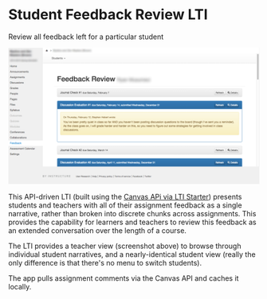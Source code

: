 # Student Feedback Review LTI

Review all feedback left for a particular student

![Screenshot](doc/screenshot.png)

This API-driven LTI (built using the [Canvas APi via LTI Starter](https://github.com/smtech/starter-canvas-api-via-lti)) presents students and teachers with all of their assignment feedback as a single narrative, rather than broken into discrete chunks across assignments. This provides the capability for learners and teachers to review this feedback as an extended conversation over the length of a course.

The LTI provides a teacher view (screenshot above) to browse through individual student narratives, and a nearly-identical student view (really the only difference is that there's no menu to switch students).

The app pulls assignment comments via the Canvas API and caches it locally.
